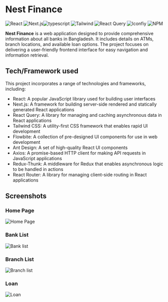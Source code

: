 # Nest Finance

![React](https://img.shields.io/badge/-react-000?&logo=React)
![Next.js](https://img.shields.io/badge/-next.js-000?&logo=nextdotjs)![typescript](https://img.shields.io/badge/-typescript-000?&logo=typescript)
![Tailwind](https://img.shields.io/badge/-tailwind-000?&logo=tailwindcss)
![React Query](https://img.shields.io/badge/-react%20query-000?&logo=reactquery)
![Iconfiy](https://img.shields.io/badge/-iconify-000?&logo=iconify)
![NPM](https://img.shields.io/badge/-npm-000?&logo=npm&logoColor=#FFCA28)

**Nest Finance** is a web application designed to provide comprehensive information about all banks in Bangladesh. It includes details on ATMs, branch locations, and available loan options. The project focuses on delivering a user-friendly frontend interface for easy navigation and information retrieval.

## Tech/Framework used

This project incorporates a range of technologies and frameworks, including:

- React: A popular JavaScript library used for building user interfaces
- Next.js: A framework for building server-side rendered and statically generated React applications
- React Query: A library for managing and caching asynchronous data in React applications
- Tailwind CSS: A utility-first CSS framework that enables rapid UI development
- Flowbite: A collection of pre-designed UI components for use in web development
- Ant Design: A set of high-quality React UI components
- Axios: A promise-based HTTP client for making API requests in JavaScript applications
- Redux-Thunk: A middleware for Redux that enables asynchronous logic to be handled in actions
- React Router: A library for managing client-side routing in React applications

## Screenshots

### Home Page
![Home Page](https://github.com/user-attachments/assets/404bba31-da1a-4ba3-9d09-08fd150506b9)
### Bank List
![Bank list](https://github.com/user-attachments/assets/892e4db4-0367-42a1-a045-c709aa60fa19)
### Branch List
![Branch list](https://github.com/user-attachments/assets/39f50bf5-d447-4fc9-824a-d720ab52e9aa)
### Loan
![Loan](https://github.com/user-attachments/assets/3501d794-5160-4d55-a42d-db9ab31d376a)
